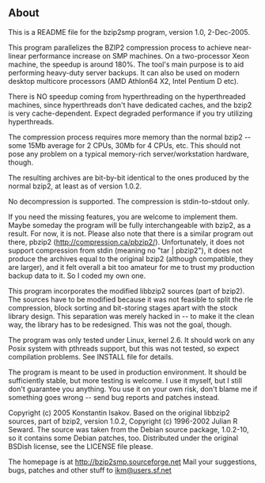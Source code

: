 ## About

This is a README file for the bzip2smp program, version 1.0, 2-Dec-2005.

This program parallelizes the BZIP2 compression process to achieve near-linear
performance increase on SMP machines. On a two-processor Xeon machine, the
speedup is around 180%. The tool's main purpose is to aid performing heavy-duty
server backups. It can also be used on modern desktop multicore processors
(AMD Athlon64 X2, Intel Pentium D etc).

There is NO speedup coming from hyperthreading on the hyperthreaded machines,
since hyperthreads don't have dedicated caches, and the bzip2 is very
cache-dependent. Expect degraded performance if you try utilizing hyperthreads.

The compression process requires more memory than the normal bzip2 -- some
15Mb average for 2 CPUs, 30Mb for 4 CPUs, etc. This should not pose any problem
on a typical memory-rich server/workstation hardware, though.

The resulting archives are bit-by-bit identical to the ones produced by the
normal bzip2, at least as of version 1.0.2.

No decompression is supported. The compression is stdin-to-stdout only.

If you need the missing features, you are welcome to implement them. Maybe
someday the program will be fully interchangeable with bzip2, as a result. For
now, it is not. Please also note that there is a similar program out there,
pbzip2 (http://compression.ca/pbzip2/). Unfortunately, it does not support
compression from stdin (meaning no "tar | pbzip2"), it does not produce
the archives equal to the original bzip2 (although compatible, they are
larger), and it felt overall a bit too amateur for me to trust my production
backup data to it. So I coded my own one.

This program incorporates the modified libbzip2 sources (part of bzip2). The
sources have to be modified because it was not feasible to split the rle
compression, block sorting and bit-storing stages apart with the stock
library design. This separation was merely hacked in -- to make it the clean
way, the library has to be redesigned. This was not the goal, though.

The program was only tested under Linux, kernel 2.6. It should work on any
Posix system with pthreads support, but this was not tested, so expect
compilation problems. See INSTALL file for details.

The program is meant to be used in production environment. It should be
sufficiently stable, but more testing is welcome. I use it myself, but I still
don't guarantee you anything. You use it on your own risk, don't blame me
if something goes wrong -- send bug reports and patches instead.

Copyright (c) 2005 Konstantin Isakov. Based on the original libbzip2 sources,
part of bzip2, version 1.0.2, Copyright (c) 1996-2002 Julian R Seward. The
source was taken from the Debian source package, 1.0.2-10, so it contains
some Debian patches, too. Distributed under the original BSDish license,
see the LICENSE file please.

The homepage is at http://bzip2smp.sourceforge.net
Mail your suggestions, bugs, patches and other stuff to ikm@users.sf.net 
